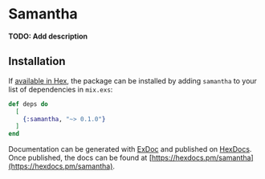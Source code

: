 # Samantha

**TODO: Add description**

## Installation

If [available in Hex](https://hex.pm/docs/publish), the package can be installed
by adding `samantha` to your list of dependencies in `mix.exs`:

```elixir
def deps do
  [
    {:samantha, "~> 0.1.0"}
  ]
end
```

Documentation can be generated with [ExDoc](https://github.com/elixir-lang/ex_doc)
and published on [HexDocs](https://hexdocs.pm). Once published, the docs can
be found at [https://hexdocs.pm/samantha](https://hexdocs.pm/samantha).

